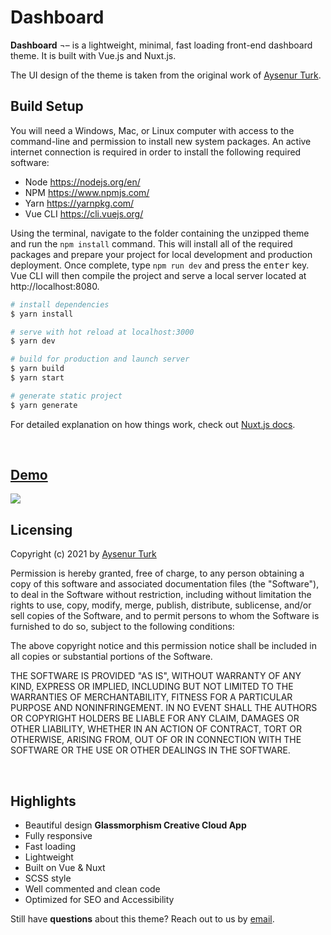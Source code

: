 # Dashboard

**Dashboard** ¬– is a lightweight, minimal, fast loading front-end dashboard theme. It is built with Vue.js and Nuxt.js.

The UI design of the theme is taken from the original work of [Aysenur Turk](https://codepen.io/TurkAysenur).

## Build Setup

You will need a Windows, Mac, or Linux computer with access to the command-line and permission to install new system packages. An active internet connection is required in order to install the following required software:

- Node https://nodejs.org/en/
- NPM https://www.npmjs.com/
- Yarn https://yarnpkg.com/
- Vue CLI https://cli.vuejs.org/

Using the terminal, navigate to the folder containing the unzipped theme and run the `npm install` command. This will install all of the required packages and prepare your project for local development and production deployment. Once complete, type `npm run dev` and press the <kbd>enter</kbd> key. Vue CLI will then compile the project and serve a local server located at http://localhost:8080.

```bash
# install dependencies
$ yarn install

# serve with hot reload at localhost:3000
$ yarn dev

# build for production and launch server
$ yarn build
$ yarn start

# generate static project
$ yarn generate
```

For detailed explanation on how things work, check out [Nuxt.js docs](https://nuxtjs.org).

<br>

## [Demo](https://dashboard.staticdesigner.com)

<a href="https://dashboard.staticdesigner.com"><img src="https://dashboard.staticdesigner.com/dashboard.png"></a>

## Licensing

Copyright (c) 2021 by [Aysenur Turk](https://codepen.io/TurkAysenur/pen/ZEpxeYm)

Permission is hereby granted, free of charge, to any person obtaining a copy of this software and associated documentation files (the "Software"), to deal in the Software without restriction, including without limitation the rights to use, copy, modify, merge, publish, distribute, sublicense, and/or sell copies of the Software, and to permit persons to whom the Software is furnished to do so, subject to the following conditions:

The above copyright notice and this permission notice shall be included in all copies or substantial portions of the Software.

THE SOFTWARE IS PROVIDED "AS IS", WITHOUT WARRANTY OF ANY KIND, EXPRESS OR IMPLIED, INCLUDING BUT NOT LIMITED TO THE WARRANTIES OF MERCHANTABILITY, FITNESS FOR A PARTICULAR PURPOSE AND NONINFRINGEMENT. IN NO EVENT SHALL THE AUTHORS OR COPYRIGHT HOLDERS BE LIABLE FOR ANY CLAIM, DAMAGES OR OTHER LIABILITY, WHETHER IN AN ACTION OF CONTRACT, TORT OR OTHERWISE, ARISING FROM, OUT OF OR IN CONNECTION WITH THE SOFTWARE OR THE USE OR OTHER DEALINGS IN THE SOFTWARE.

<br>

## Highlights

- Beautiful design **Glassmorphism Creative Cloud App**
- Fully responsive
- Fast loading
- Lightweight
- Built on Vue & Nuxt
- SCSS style
- Well commented and clean code
- Optimized for SEO and Accessibility

Still have **questions** about this theme? Reach out to us by [email](mailto:vinay@staticdesigner.com).
